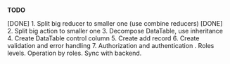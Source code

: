 **TODO**

[DONE] 1. Split big reducer to smaller one (use combine reducers)
[DONE] 2. Split big action to smaller one
3. Decompose DataTable, use inheritance
4. Create DataTable control column
5. Create add record
6. Create validation and error handling
7. Authorization and authentication . Roles levels. Operation by roles. Sync with backend.